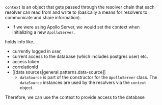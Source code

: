 
`context` is an object that gets passed through the resolver chain that each resolver can read from and write to (basically a means for resolvers to communicate and share information).
- If we were using Apollo Server, we would set the context when initializing a new `ApolloServer`.

holds info like... 
- currently logged in user, 
- current access to the database (which includes postgres user) etc.
- access token
- correlationId
- [[data sources|general.patterns.data-source]]
    - `dataSource` is part of the constructor for the `ApolloServer` class. The `dataSource` instances are used by the resolvers via the `context` object.

Therefore, we can use the context to provide access to the database
